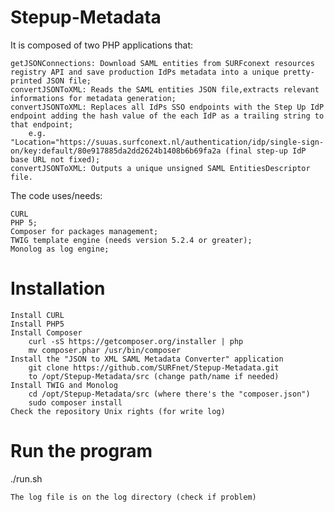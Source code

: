 # Stepup-Metadata

It is composed of two PHP applications that:

	getJSONConnections: Download SAML entities from SURFconext resources registry API and save production IdPs metadata into a unique pretty-printed JSON file;
    convertJSONToXML: Reads the SAML entities JSON file,extracts relevant informations for metadata generation;
    convertJSONToXML: Replaces all IdPs SSO endpoints with the Step Up IdP endpoint adding the hash value of the each IdP as a trailing string to that endpoint;
        e.g.  "Location="https://suuas.surfconext.nl/authentication/idp/single-sign-on/key:default/80e917885da2dd2624b1408b6b69fa2a (final step-up IdP base URL not fixed);
    convertJSONToXML: Outputs a unique unsigned SAML EntitiesDescriptor file.

The code uses/needs:

	CURL
    PHP 5;
    Composer for packages management;
    TWIG template engine (needs version 5.2.4 or greater);
    Monolog as log engine;

# Installation

	Install CURL
    Install PHP5
    Install Composer
        curl -sS https://getcomposer.org/installer | php
        mv composer.phar /usr/bin/composer
    Install the "JSON to XML SAML Metadata Converter" application
        git clone https://github.com/SURFnet/Stepup-Metadata.git
        to /opt/Stepup-Metadata/src (change path/name if needed)
    Install TWIG and Monolog
        cd /opt/Stepup-Metadata/src (where there's the "composer.json")
        sudo composer install
    Check the repository Unix rights (for write log)

# Run the program

./run.sh

    The log file is on the log directory (check if problem)
